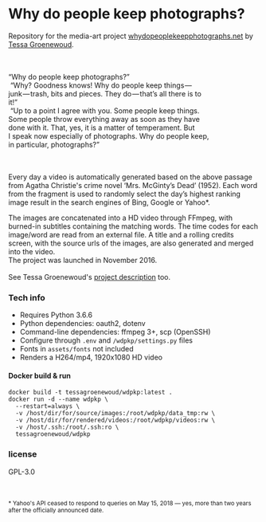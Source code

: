 # Why do people keep photographs?

Repository for the media-art project [whydopeoplekeepphotographs.net](http://whydopeoplekeepphotographs.net) 
by [Tessa Groenewoud](http://tessagroenewoud.nl).   
<br><br>

“Why do people keep photographs?”  
&nbsp;“Why? Goodness knows! Why do people keep things —  
junk — trash, bits and pieces. They do — that’s all there is to  
it!”  
&nbsp;“Up to a point I agree with you. Some people keep things.  
Some people throw everything away as soon as they have  
done with it. That, yes, it is a matter of temperament. But  
I speak now especially of photographs. Why do people keep,  
in particular, photographs?”  
<br><br>

Every day a video is automatically generated based on the above passage from Agatha Christie's crime novel ‘Mrs. McGinty’s Dead’ (1952).
 Each word from the fragment is used to randomly select the day’s highest ranking image result in the search engines of Bing, Google or Yahoo*.  
   
 The images are concatenated into a HD video through FFmpeg, with burned-in subtitles containing the matching words. 
 The time codes for each image/word are read from an external file. A title and a rolling credits screen, 
 with the source urls of the images, are also generated and merged into the video.  
 The project was launched in November 2016.  
 <br>
 See Tessa Groenewoud's [project description](https://tessagroenewoud.nl/works/Why-do-People-keep-Photographs) too.  


### Tech info

* Requires Python 3.6.6
* Python dependencies: oauth2, dotenv
* Command-line dependencies: ffmpeg 3+, scp (OpenSSH)
* Configure through ``.env`` and ``/wdpkp/settings.py`` files
* Fonts in ``assets/fonts`` not included
* Renders a H264/mp4, 1920x1080 HD video


#### Docker build & run

```
docker build -t tessagroenewoud/wdpkp:latest .
docker run -d --name wdpkp \
  --restart=always \
  -v /host/dir/for/source/images:/root/wdpkp/data_tmp:rw \
  -v /host/dir/for/rendered/videos:/root/wdpkp/videos:rw \
  -v /host/.ssh:/root/.ssh:ro \
  tessagroenewoud/wdpkp
```


### license
GPL-3.0

<br><br>
<small>* Yahoo's API ceased to respond to queries on May 15, 2018 &mdash; yes, more than two years after the officially announced date.</small>